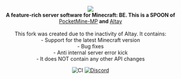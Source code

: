 <p align="center">
	<img src="https://github.com/Benedikt05/BetterAltay/blob/master/.github/logo.png"></img><br>
	<b>A feature-rich server software for Minecraft: BE. This is a SPOON of </b><a href="https://github.com/pmmp/PocketMine-MP/tree/legacy/pm3">PocketMine-MP</a><b> and </b><a href="https://github.com/TuranicTeam/Altay">Altay</a><br><br>This fork was created due to the inactivity of Altay.
It contains:<br>
- Support for the latest Minecraft version<br>
- Bug fixes<br>
- Anti internal server error kick<br>
- It does NOT contain any other API changes<br>
</p>
<p align="center">
	<img src="https://github.com/TuranicTeam/Altay/workflows/CI/badge.svg" alt="CI" />
	<a
	<a href="https://discord.gg/spquK3Q66W"><img src="https://img.shields.io/discord/930544524655202317?logo=Discord" alt="Discord" /></a>
</p>
